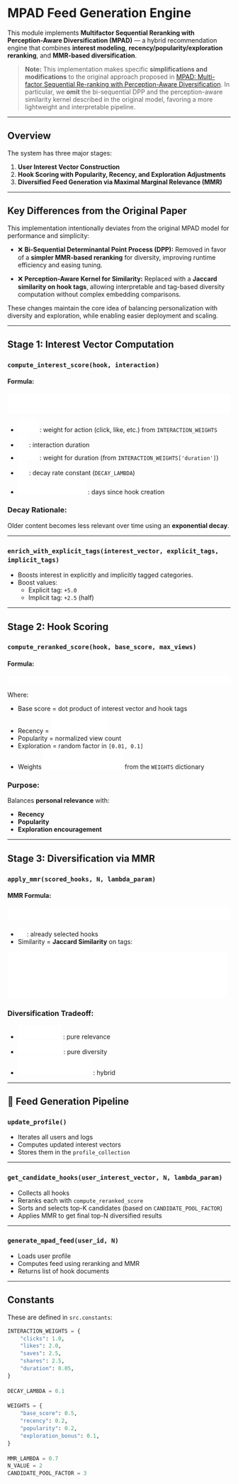 # MPAD Feed Generation Engine
This module implements **Multifactor Sequential Reranking with Perception-Aware Diversification (MPAD)** — a hybrid recommendation engine that combines **interest modeling**, **recency/popularity/exploration reranking**, and **MMR-based diversification**.

> **Note:** This implementation makes specific **simplifications and modifications** to the original approach proposed in [MPAD: Multi-factor Sequential Re-ranking with Perception-Aware Diversification](https://arxiv.org/abs/2305.12420). In particular, we **omit** the bi-sequential DPP and the perception-aware similarity kernel described in the original model, favoring a more lightweight and interpretable pipeline.

---

## Overview

The system has three major stages:

1. **User Interest Vector Construction**
2. **Hook Scoring with Popularity, Recency, and Exploration Adjustments**
3. **Diversified Feed Generation via Maximal Marginal Relevance (MMR)**

---

## Key Differences from the Original Paper

This implementation intentionally deviates from the original MPAD model for performance and simplicity:

* ❌ **Bi-Sequential Determinantal Point Process (DPP):**
  Removed in favor of a **simpler MMR-based reranking** for diversity, improving runtime efficiency and easing tuning.

* ❌ **Perception-Aware Kernel for Similarity:**
  Replaced with a **Jaccard similarity on hook tags**, allowing interpretable and tag-based diversity computation without complex embedding comparisons.

These changes maintain the core idea of balancing personalization with diversity and exploration, while enabling easier deployment and scaling.

---

## Stage 1: Interest Vector Computation

### `compute_interest_score(hook, interaction)`

#### Formula:

![score formula](/docs/images/mpad_score.svg)

- ![w_a](/docs/images/w_a.svg) : weight for action (click, like, etc.) from `INTERACTION_WEIGHTS`
- ![d](/docs/images/d.svg) : interaction duration
- ![w_d](/docs/images/w_d.svg) : weight for duration (from `INTERACTION_WEIGHTS['duration']`)
- ![lambda](/docs/images/lambda.svg) : decay rate constant (`DECAY_LAMBDA`)
- ![text{daysAgo}](/docs/images/daysAgo.svg) : days since hook creation

### Decay Rationale:

Older content becomes less relevant over time using an **exponential decay**.

---

### `enrich_with_explicit_tags(interest_vector, explicit_tags, implicit_tags)`

- Boosts interest in explicitly and implicitly tagged categories.
- Boost values:
  - Explicit tag: `+5.0`
  - Implicit tag: `+2.5` (half)

---

## Stage 2: Hook Scoring

### `compute_reranked_score(hook, base_score, max_views)`

#### Formula:

![reranking_score](/docs/images/reranking_score.svg)

Where:
- Base score = dot product of interest vector and hook tags
- Recency = ![e_daysAgo](/docs/images/e_daysAgo.svg)
- Popularity = normalized view count
- Exploration = random factor in `[0.01, 0.1]`
- Weights ![abgd](/docs/images/alpha_beta_gamma_delta.svg)  from the `WEIGHTS` dictionary

### Purpose:

Balances **personal relevance** with:
- **Recency**
- **Popularity**
- **Exploration encouragement**

---

## Stage 3: Diversification via MMR

### `apply_mmr(scored_hooks, N, lambda_param)`

#### MMR Formula:

![mmr_formula](/docs/images/mmr_formula.svg)

- ![s](/docs/images/s.svg) : already selected hooks
- Similarity = **Jaccard Similarity** on tags:

![jacard_similarity](/docs/images/jacard_similarity.svg)

### Diversification Tradeoff:

- ![lambda_1](/docs/images/lambda_1.svg) : pure relevance
- ![lambda_0](/docs/images/lambda_0.svg) : pure diversity
- ![lambda_in_01](/docs/images/lambda_in_01.svg) : hybrid

---

## 🔧 Feed Generation Pipeline

### `update_profile()`

- Iterates all users and logs
- Computes updated interest vectors
- Stores them in the `profile_collection`

---

### `get_candidate_hooks(user_interest_vector, N, lambda_param)`

- Collects all hooks
- Reranks each with `compute_reranked_score`
- Sorts and selects top-K candidates (based on `CANDIDATE_POOL_FACTOR`)
- Applies MMR to get final top-N diversified results

---

### `generate_mpad_feed(user_id, N)`

- Loads user profile
- Computes feed using reranking and MMR
- Returns list of hook documents

---

## Constants

These are defined in `src.constants`:

```python
INTERACTION_WEIGHTS = {
    "clicks": 1.0,
    "likes": 2.0,
    "saves": 2.5,
    "shares": 2.5,
    "duration": 0.05,
}

DECAY_LAMBDA = 0.1

WEIGHTS = {
    "base_score": 0.5,
    "recency": 0.2,
    "popularity": 0.2,
    "exploration_bonus": 0.1,
}

MMR_LAMBDA = 0.7
N_VALUE = 2
CANDIDATE_POOL_FACTOR = 3
